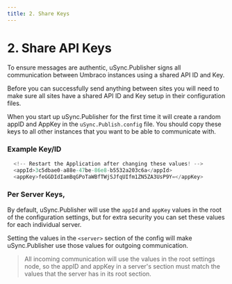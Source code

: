 ```yaml
---
title: 2. Share Keys
---
```


# 2. Share API Keys

To ensure messages are authentic, uSync.Publisher signs all communication between Umbraco instances using a shared API ID and Key. 

Before you can successfully send anything between sites you will need to make sure all sites have a shared API ID and Key setup in their configuration files.

When you start up uSync.Publisher for the first time it will create a random appID and AppKey in the `uSync.Publish.config` file. You should copy these keys to all other instances that you want to be able to communicate with. 

### Example Key/ID
```c#
  <!-- Restart the Application after changing these values! -->
  <appId>3c5dbae0-a88e-47be-86e8-b5532a203c6a</appId>
  <appKey>feGGDIdIamBqGPoTaWBfTWjSJfqUIfm1ZN5ZA3UsP9Y=</appKey>
```

### Per Server Keys, 
By default, uSync.Publisher will use the `appId` and `appKey` values in the root of the configuration settings, but for extra security you can set these values for each individual server.

Setting the values in the `<server>` section of the config will make uSync.Publisher use those values for outgoing communication.

> All incoming communication will use the values in the root settings node, so the appID and appKey in a server's section must match the values that the server has in its root section.

